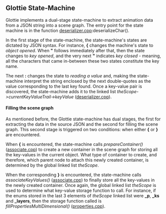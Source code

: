 ## Glottie State-Machine

Glottie implements a dual-stage state-machine to extract animation data from a JSON string into a scene graph. The entry point for the state machine is in the function [deserializer.cpp](../deserializer/deserializer.cpp):deserializeChar().

In the first stage of the state-machine, the state-machine's states are dictated by JSON syntax. For instance, **{** changes the machine's state to *object opened*. When **"** follows immediately after that, then the state changes to *key opened*, and the very next **"** indicates *key closed* - meaning, all the characters that came in-between these two states constitute the key name.

The next **:** changes the state to *reading a value* and, making the state-machine interpret the string enclosed by the next double-quotes as the value corresponding to the last key found. Once a key-value pair is discovered, the state-machine adds it to the linked list *theScope->currentKeyValueTrail->keyValue* ([deserializer.cpp](..deserializer/deserializer.cpp)).

#### Filling the scene graph

As mentioned before, the Glottie state-machine has dual stages, the first for extracting the data in the source JSON and the second for filling the scene graph. This second stage is triggered on two conditions: when either **{** or **}** are encountered.

When **{** is encountered, the state-machine calls *prepareContainer()* ([associate.cpp](../deserializer/associate.cpp)) to create a new container in the scene graph for storing all the key-values in the current object. What type of container to create, and therefore, which parent node to attach this newly created container, is determined by the global linked list *theScope*.

When the corresponding **}** is encountered, the state-machine calls *associateKeyValues()* ([associate.cpp](../deserializer/associate.cpp)) to finally store all the key-values in the newly created container. Once again, the global linked list *theScope* is used to determine what key-value storage function to call. For instance, if the enums stored in the last 3 elements of *theScope* linked list were **_p**, **_ks** and **_layers**, then the storage function called is *fillPropertiesMultiDimensional()* ([properties.cpp](../deserializer/properties.cpp)).